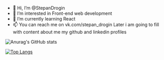 - 👋 Hi, I’m @StepanDrogin
- 👀 I’m interested in Front-end web development
- 🌱 I’m currently learning React
- 📫 You can reach me on vk.com/stepan_drogin
Later i am going to fill with content about me my github and linkedin profiles


![Anurag's GitHub stats](https://github-readme-stats.vercel.app/api?username=stepandrogin&hide=contribs,prs)

[![Top Langs](https://github-readme-stats.vercel.app/api/top-langs/?username=anuraghazra)](https://github.com/anuraghazra/github-readme-stats)


<!---
StepanDrogin/StepanDrogin is a ✨ special ✨ repository because its `README.md` (this file) appears on your GitHub profile.
You can click the Preview link to take a look at your changes.
--->
